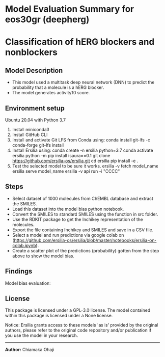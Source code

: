 # Model Evaluation Summary for eos30gr (deepherg)
# Classification of hERG blockers and nonblockers

## Model Description

- This model used a multitask deep neural network (DNN) to predict the probability that a molecule is a hERG blocker.
- The model generates activity10 score.

## Environment setup

Ubuntu 20.04 with Python 3.7

1. Install miniconda3
2. Install GitHub CLI
3. Install and activate Git LFS from Conda using:
        conda install git-lfs -c conda-forge
        git-lfs install
4. Install Ersilia using:
        conda create -n ersilia python=3.7
        conda activate ersilia
        python -m pip install isaura==0.1
        git clone https://github.com/ersilia-os/ersilia.git
        cd ersilia
        pip install -e .
5. Test the selected model to be sure it works.
        ersilia -v fetch model_name
        ersilia serve model_name
        ersilia -v api run -i "CCCC"

## Steps

- Select dataset of 1000 molecules from ChEMBL database and extract the SMILES.
- Load this dataset into the model bias python notebook.
- Convert the SMILES to standard SMILES using the function in src folder.
- Use the RDKIT package to get the Inchikey representation of the molecules.
- Export the file containing Inchikey and SMILES and save in a CSV file.
- Select a model and run predictions via google colab on (https://github.com/ersilia-os/ersilia/blob/master/notebooks/ersilia-on-colab.ipynb).
- Create a scatter plot of the predictions (probability) gotten from the step above to show the model bias.

## Findings

Model bias evaluation:



## License

This package is licensed under a GPL-3.0 license. The model contained within this package is licensed under a None license.

Notice: Ersilia grants access to these models 'as is' provided by the original authors, please refer to the original code repository and/or publication if you use the model in your research.
_______

**Author:** Chiamaka Ohaji
